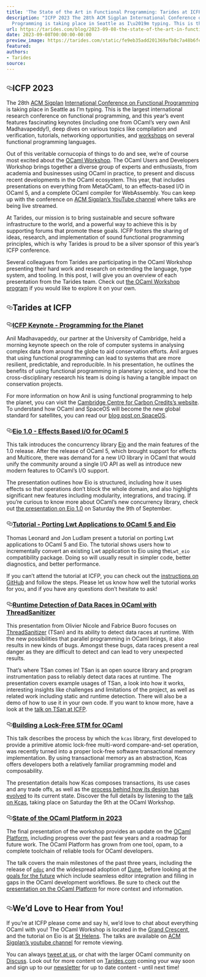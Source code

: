 ```yaml
---
title: 'The State of the Art in Functional Programming: Tarides at ICFP 2023'
description: "ICFP 2023 The 28th ACM Sigplan International Conference on Functional
  Programming is taking place in Seattle as I\u2019m typing. This is the\u2026"
url: https://tarides.com/blog/2023-09-08-the-state-of-the-art-in-functional-programming-tarides-at-icfp-2023
date: 2023-09-08T00:00:00-00:00
preview_image: https://tarides.com/static/fe9eb35add201369afb8c7a48b6fe1d2/19504/seattle.jpg
featured:
authors:
- Tarides
source:
---
```

    
<h2 style="position:relative;"><a href="https://tarides.com/feed.xml#icfp-2023" aria-label="icfp 2023 permalink" class="anchor before"><svg aria-hidden="true" focusable="false" height="16" version="1.1" viewbox="0 0 16 16" width="16"><path fill-rule="evenodd" d="M4 9h1v1H4c-1.5 0-3-1.69-3-3.5S2.55 3 4 3h4c1.45 0 3 1.69 3 3.5 0 1.41-.91 2.72-2 3.25V8.59c.58-.45 1-1.27 1-2.09C10 5.22 8.98 4 8 4H4c-.98 0-2 1.22-2 2.5S3 9 4 9zm9-3h-1v1h1c1 0 2 1.22 2 2.5S13.98 12 13 12H9c-.98 0-2-1.22-2-2.5 0-.83.42-1.64 1-2.09V6.25c-1.09.53-2 1.84-2 3.25C6 11.31 7.55 13 9 13h4c1.45 0 3-1.69 3-3.5S14.5 6 13 6z"></path></svg></a>ICFP 2023</h2>
<p>The 28th <a href="https://www.sigplan.org">ACM Sigplan</a> <a href="https://icfp23.sigplan.org">International Conference on Functional Programming</a> is taking place in Seattle as I&rsquo;m typing. This is the largest international research conference on functional programming, and this year&rsquo;s event features fascinating keynotes (including one from OCaml&rsquo;s very own Anil Madhavapeddy!), deep dives on various topics like compilation and verification, tutorials, networking opportunities, and <a href="https://icfp23.sigplan.org/program/program-icfp-2023/Session-Timeline">workshops</a> on several functional programming languages.</p>
<p>Out of this veritable cornucopia of things to do and see, we&rsquo;re of course most excited about the <a href="https://icfp23.sigplan.org/home/ocaml-2023#program">OCaml Workshop</a>. The OCaml Users and Developers Workshop brings together a diverse group of experts and enthusiasts, from academia and businesses using OCaml in practice, to present and discuss recent developments in the OCaml ecosystem. This year, that includes presentations on everything from MetaOCaml, to an effects-based I/O in OCaml 5, and a complete OCaml compiler for WebAssembly. You can keep up with the conference on <a href="https://www.youtube.com/@acmsigplan">ACM Sigplan&rsquo;s YouTube channel</a> where talks are being live streamed.</p>
<p>At Tarides, our mission is to bring sustainable and secure software infrastructure to the world, and a powerful way to achieve this is  by supporting forums that promote these goals. ICFP fosters the sharing of ideas, research, and implementation of sound functional programming principles, which is why Tarides is proud to be a silver sponsor of this year&rsquo;s ICFP conference.</p>
<p>Several colleagues from Tarides are participating in the OCaml Workshop presenting their hard work and research on extending the language, type system, and tooling. In this post, I will give you an overview of each presentation from the Tarides team. Check out <a href="https://icfp23.sigplan.org/program/program-icfp-2023/?&amp;past=Show%20upcoming%20events%20only&amp;track=OCaml&amp;date=Sat%209%20Sep%202023">the OCaml Workshop program</a> if you would like to explore it on your own.</p>
<h2 style="position:relative;"><a href="https://tarides.com/feed.xml#tarides-at-icfp" aria-label="tarides at icfp permalink" class="anchor before"><svg aria-hidden="true" focusable="false" height="16" version="1.1" viewbox="0 0 16 16" width="16"><path fill-rule="evenodd" d="M4 9h1v1H4c-1.5 0-3-1.69-3-3.5S2.55 3 4 3h4c1.45 0 3 1.69 3 3.5 0 1.41-.91 2.72-2 3.25V8.59c.58-.45 1-1.27 1-2.09C10 5.22 8.98 4 8 4H4c-.98 0-2 1.22-2 2.5S3 9 4 9zm9-3h-1v1h1c1 0 2 1.22 2 2.5S13.98 12 13 12H9c-.98 0-2-1.22-2-2.5 0-.83.42-1.64 1-2.09V6.25c-1.09.53-2 1.84-2 3.25C6 11.31 7.55 13 9 13h4c1.45 0 3-1.69 3-3.5S14.5 6 13 6z"></path></svg></a>Tarides at ICFP</h2>
<h3 style="position:relative;"><a href="https://tarides.com/feed.xml#icfp-keynote---programming-for-the-planet-" aria-label="icfp keynote   programming for the planet  permalink" class="anchor before"><svg aria-hidden="true" focusable="false" height="16" version="1.1" viewbox="0 0 16 16" width="16"><path fill-rule="evenodd" d="M4 9h1v1H4c-1.5 0-3-1.69-3-3.5S2.55 3 4 3h4c1.45 0 3 1.69 3 3.5 0 1.41-.91 2.72-2 3.25V8.59c.58-.45 1-1.27 1-2.09C10 5.22 8.98 4 8 4H4c-.98 0-2 1.22-2 2.5S3 9 4 9zm9-3h-1v1h1c1 0 2 1.22 2 2.5S13.98 12 13 12H9c-.98 0-2-1.22-2-2.5 0-.83.42-1.64 1-2.09V6.25c-1.09.53-2 1.84-2 3.25C6 11.31 7.55 13 9 13h4c1.45 0 3-1.69 3-3.5S14.5 6 13 6z"></path></svg></a><a href="https://icfp23.sigplan.org/details/icfp-2023-icfp-keynotes/50/Programming-for-the-planet">ICFP Keynote - Programming for the Planet </a></h3>
<p>Anil Madhavapeddy, our partner at the University of Cambridge, held a morning keynote speech on the role of computer systems in analysing complex data from around the globe to aid conservation efforts. Anil argues that using functional programming can lead to systems that are more resilient, predictable, and reproducible. In his presentation, he outlines the benefits of using functional programming in planetary science, and how the cross-disciplinary research his team is doing is having a tangible impact on conservation projects.</p>
<p>For more information on how Anil is using functional programming to help the planet, you can visit the <a href="https://4c.cst.cam.ac.uk/">Cambridge Centre for Carbon Credits&rsquo;s website</a>. To understand how OCaml and SpaceOS will become the new global standard for satellites, you can read our <a href="https://tarides.com/blog/2023-07-31-ocaml-in-space-welcome-spaceos/">blog post on SpaceOS</a>.</p>
<h3 style="position:relative;"><a href="https://tarides.com/feed.xml#eio-10---effects-based-io-for-ocaml-5" aria-label="eio 10   effects based io for ocaml 5 permalink" class="anchor before"><svg aria-hidden="true" focusable="false" height="16" version="1.1" viewbox="0 0 16 16" width="16"><path fill-rule="evenodd" d="M4 9h1v1H4c-1.5 0-3-1.69-3-3.5S2.55 3 4 3h4c1.45 0 3 1.69 3 3.5 0 1.41-.91 2.72-2 3.25V8.59c.58-.45 1-1.27 1-2.09C10 5.22 8.98 4 8 4H4c-.98 0-2 1.22-2 2.5S3 9 4 9zm9-3h-1v1h1c1 0 2 1.22 2 2.5S13.98 12 13 12H9c-.98 0-2-1.22-2-2.5 0-.83.42-1.64 1-2.09V6.25c-1.09.53-2 1.84-2 3.25C6 11.31 7.55 13 9 13h4c1.45 0 3-1.69 3-3.5S14.5 6 13 6z"></path></svg></a><a href="https://icfp23.sigplan.org/details/ocaml-2023-papers/5/Eio-1-0-Effects-based-IO-for-OCaml-5">Eio 1.0 - Effects Based I/O for OCaml 5</a></h3>
<p>This talk introduces the concurrency library <a href="https://github.com/ocaml-multicore/eio">Eio</a> and the main features of the 1.0 release. After the release of OCaml 5, which brought support for effects and Multicore, there was demand for a new I/O library in OCaml that would unify the community around a single I/O API as well as introduce new modern features to OCaml&rsquo;s I/O support.</p>
<p>The presentation outlines how Eio is structured, including how it uses effects so that operations don&rsquo;t block the whole domain, and also highlights significant new features including modularity, integrations, and tracing. If you&rsquo;re curious to know more about OCaml&rsquo;s new concurrency library, check out <a href="https://icfp23.sigplan.org/details/ocaml-2023-papers/5/Eio-1-0-Effects-based-IO-for-OCaml-5">the presentation on Eio 1.0</a> on Saturday the 9th of September.</p>
<h3 style="position:relative;"><a href="https://tarides.com/feed.xml#tutorial---porting-lwt-applications-to-ocaml-5-and-eio" aria-label="tutorial   porting lwt applications to ocaml 5 and eio permalink" class="anchor before"><svg aria-hidden="true" focusable="false" height="16" version="1.1" viewbox="0 0 16 16" width="16"><path fill-rule="evenodd" d="M4 9h1v1H4c-1.5 0-3-1.69-3-3.5S2.55 3 4 3h4c1.45 0 3 1.69 3 3.5 0 1.41-.91 2.72-2 3.25V8.59c.58-.45 1-1.27 1-2.09C10 5.22 8.98 4 8 4H4c-.98 0-2 1.22-2 2.5S3 9 4 9zm9-3h-1v1h1c1 0 2 1.22 2 2.5S13.98 12 13 12H9c-.98 0-2-1.22-2-2.5 0-.83.42-1.64 1-2.09V6.25c-1.09.53-2 1.84-2 3.25C6 11.31 7.55 13 9 13h4c1.45 0 3-1.69 3-3.5S14.5 6 13 6z"></path></svg></a><a href="https://icfp23.sigplan.org/details/icfp-2023-tutorials/4/Porting-Lwt-applications-to-OCaml-5-and-Eio">Tutorial - Porting Lwt Applications to OCaml 5 and Eio</a></h3>
<p>Thomas Leonard and Jon Ludlam present a tutorial on porting Lwt applications to OCaml 5 and Eio. The tutorial shows users how to incrementally convert an existing Lwt application to Eio using the<code>Lwt_eio</code> compatibility package. Doing so will usually result in simpler code, better diagnostics, and better performance.</p>
<p>If you can&rsquo;t attend the tutorial at ICFP, you can check out the <a href="https://github.com/ocaml-multicore/icfp-2023-eio-tutorial">instructions on GitHub</a> and follow the steps. Please let us know how well the tutorial works for you, and if you have any questions don&rsquo;t hesitate to ask!</p>
<h3 style="position:relative;"><a href="https://tarides.com/feed.xml#runtime-detection-of-data-races-in-ocaml-with-threadsanitizer" aria-label="runtime detection of data races in ocaml with threadsanitizer permalink" class="anchor before"><svg aria-hidden="true" focusable="false" height="16" version="1.1" viewbox="0 0 16 16" width="16"><path fill-rule="evenodd" d="M4 9h1v1H4c-1.5 0-3-1.69-3-3.5S2.55 3 4 3h4c1.45 0 3 1.69 3 3.5 0 1.41-.91 2.72-2 3.25V8.59c.58-.45 1-1.27 1-2.09C10 5.22 8.98 4 8 4H4c-.98 0-2 1.22-2 2.5S3 9 4 9zm9-3h-1v1h1c1 0 2 1.22 2 2.5S13.98 12 13 12H9c-.98 0-2-1.22-2-2.5 0-.83.42-1.64 1-2.09V6.25c-1.09.53-2 1.84-2 3.25C6 11.31 7.55 13 9 13h4c1.45 0 3-1.69 3-3.5S14.5 6 13 6z"></path></svg></a><a href="https://icfp23.sigplan.org/details/ocaml-2023-papers/12/Runtime-Detection-of-Data-Races-in-OCaml-with-ThreadSanitizer">Runtime Detection of Data Races in OCaml with ThreadSanitizer</a></h3>
<p>This presentation from Olivier Nicole and Fabrice Buoro focuses on <a href="https://github.com/ocaml-multicore/ocaml-tsan">ThreadSanitizer</a> (TSan) and its ability to detect data races at runtime. With the new possibilities that parallel programming in OCaml brings, it also results in new kinds of bugs. Amongst these bugs, data races present a real danger as they are difficult to detect and can lead to very unexpected results.</p>
<p>That&rsquo;s where TSan comes in! TSan is an open source library and program instrumentation pass to reliably detect data races at runtime. The presentation covers example usages of TSan, a look into how it works, interesting insights like challenges and limitations of the project, as well as related work including static and runtime detection. There will also be a demo of how to use it in your own code. If you want to know more, have a look at the <a href="https://icfp23.sigplan.org/details/ocaml-2023-papers/12/Runtime-Detection-of-Data-Races-in-OCaml-with-ThreadSanitizer">talk on TSan at ICFP</a>.</p>
<h3 style="position:relative;"><a href="https://tarides.com/feed.xml#building-a-lock-free-stm-for-ocaml" aria-label="building a lock free stm for ocaml permalink" class="anchor before"><svg aria-hidden="true" focusable="false" height="16" version="1.1" viewbox="0 0 16 16" width="16"><path fill-rule="evenodd" d="M4 9h1v1H4c-1.5 0-3-1.69-3-3.5S2.55 3 4 3h4c1.45 0 3 1.69 3 3.5 0 1.41-.91 2.72-2 3.25V8.59c.58-.45 1-1.27 1-2.09C10 5.22 8.98 4 8 4H4c-.98 0-2 1.22-2 2.5S3 9 4 9zm9-3h-1v1h1c1 0 2 1.22 2 2.5S13.98 12 13 12H9c-.98 0-2-1.22-2-2.5 0-.83.42-1.64 1-2.09V6.25c-1.09.53-2 1.84-2 3.25C6 11.31 7.55 13 9 13h4c1.45 0 3-1.69 3-3.5S14.5 6 13 6z"></path></svg></a><a href="https://icfp23.sigplan.org/details/ocaml-2023-papers/6/Building-a-lock-free-STM-for-OCaml">Building a Lock-Free STM for OCaml</a></h3>
<p>This talk describes the process by which the <code>kcas</code> library, first developed to provide a primitive atomic lock-free multi-word compare-and-set operation, was recently turned into a proper lock-free software transactional memory implementation.  By using transactional memory as an abstraction, Kcas offers developers both a relatively familiar programming model and composability.</p>
<p>The presentation details how Kcas composes transactions, its use cases and any trade offs, as well as the <a href="https://tarides.com/blog/2023-08-10-kcas-building-a-lock-free-stm-for-ocaml-2-2/">process behind how its design has evolved</a> to its current state. Discover the full details by listening to the <a href="https://icfp23.sigplan.org/details/ocaml-2023-papers/6/Building-a-lock-free-STM-for-OCaml">talk on Kcas</a>, taking place on Saturday the 9th at the OCaml Workshop.</p>
<h3 style="position:relative;"><a href="https://tarides.com/feed.xml#state-of-the-ocaml-platform-in-2023" aria-label="state of the ocaml platform in 2023 permalink" class="anchor before"><svg aria-hidden="true" focusable="false" height="16" version="1.1" viewbox="0 0 16 16" width="16"><path fill-rule="evenodd" d="M4 9h1v1H4c-1.5 0-3-1.69-3-3.5S2.55 3 4 3h4c1.45 0 3 1.69 3 3.5 0 1.41-.91 2.72-2 3.25V8.59c.58-.45 1-1.27 1-2.09C10 5.22 8.98 4 8 4H4c-.98 0-2 1.22-2 2.5S3 9 4 9zm9-3h-1v1h1c1 0 2 1.22 2 2.5S13.98 12 13 12H9c-.98 0-2-1.22-2-2.5 0-.83.42-1.64 1-2.09V6.25c-1.09.53-2 1.84-2 3.25C6 11.31 7.55 13 9 13h4c1.45 0 3-1.69 3-3.5S14.5 6 13 6z"></path></svg></a><a href="https://icfp23.sigplan.org/details/ocaml-2023-papers/15/State-of-the-OCaml-Platform-2023">State of the OCaml Platform in 2023</a></h3>
<p>The final presentation of the workshop provides an update on the <a href="https://ocaml.org/docs/platform">OCaml Platform</a>, including progress over the past few years and a roadmap for future work. The OCaml Platform has grown from one tool, opam, to a complete toolchain of reliable tools for OCaml developers.</p>
<p>The talk covers the main milestones of the past three years, including the release of <a href="https://github.com/ocaml/odoc"><code>odoc</code></a> and the widespread adoption of <a href="https://github.com/ocaml/dune">Dune</a>, before looking at the <a href="https://github.com/tarides/ocaml-platform-roadmap">goals for the future</a> which include seamless editor integration and filling in gaps in the OCaml development workflows. Be sure to check out the <a href="https://icfp23.sigplan.org/details/ocaml-2023-papers/15/State-of-the-OCaml-Platform-2023">presentation on the OCaml Platform</a> for more context and information.</p>
<h2 style="position:relative;"><a href="https://tarides.com/feed.xml#wed-love-to-hear-from-you" aria-label="wed love to hear from you permalink" class="anchor before"><svg aria-hidden="true" focusable="false" height="16" version="1.1" viewbox="0 0 16 16" width="16"><path fill-rule="evenodd" d="M4 9h1v1H4c-1.5 0-3-1.69-3-3.5S2.55 3 4 3h4c1.45 0 3 1.69 3 3.5 0 1.41-.91 2.72-2 3.25V8.59c.58-.45 1-1.27 1-2.09C10 5.22 8.98 4 8 4H4c-.98 0-2 1.22-2 2.5S3 9 4 9zm9-3h-1v1h1c1 0 2 1.22 2 2.5S13.98 12 13 12H9c-.98 0-2-1.22-2-2.5 0-.83.42-1.64 1-2.09V6.25c-1.09.53-2 1.84-2 3.25C6 11.31 7.55 13 9 13h4c1.45 0 3-1.69 3-3.5S14.5 6 13 6z"></path></svg></a>We&rsquo;d Love to Hear from You!</h2>
<p>If you&rsquo;re at ICFP please come and say hi, we&rsquo;d love to chat about everything OCaml with you!  The OCaml Workshop is located in the <a href="https://icfp23.sigplan.org/room/icfp-2023-venue-grand-crescent">Grand Crescent</a>, and the tutorial on Eio is at <a href="https://icfp23.sigplan.org/room/icfp-2023-venue-st-helens">St Helens</a>. The talks are available on <a href="https://www.youtube.com/@acmsigplan">ACM Sigplan&rsquo;s youtube channel</a> for remote viewing.</p>
<p>You can always <a href="https://twitter.com/tarides_">tweet at us</a>, or chat with the larger OCaml community on <a href="https://discuss.ocaml.org/">Discuss</a>. Look out for more content on <a href="https://tarides.com/">Tarides.com</a> coming your way soon and sign up to our <a href="https://tarides.com/newsletter/">newsletter</a> for up to date content - until next time!</p>
